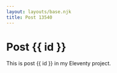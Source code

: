 ```yaml
---
layout: layouts/base.njk
title: Post 13540
---
```


# Post {{ id }}

This is post {{ id }} in my Eleventy project.
